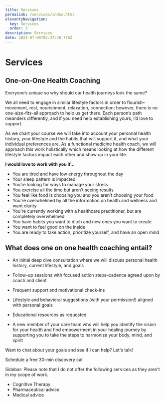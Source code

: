 ```yaml
---
title: Services
permalink: /services/index.html
eleventyNavigation:
  key: Services
  order: 3
description: Services
date: 2021-07-06T03:37:48.776Z
---
```

# Services

## One-on-One Health Coaching

Everyone’s unique so why should our health journeys look the same?

We all need to engage in similar lifestyle factors in order to flourish– movement, rest, nourishment, relaxation, connection; however, there is no one-size-fits-all approach to help us get there. Each person’s path meanders differently, and if you need help establishing yours, I’d love to support.

As we chart your course we will take into account your personal health history, your lifestyle and the habits that will support it, and what your individual preferences are. As a functional medicine health coach, we will approach this work holistically which means looking at how the different lifestyle factors impact each other and show up in your life.

**I would love to work with you if...**

* You are tired and have low energy throughout the day
* Your sleep pattern is impacted
* You’re looking for ways to manage your stress
* You exercise all the time but aren't seeing results
* You feel like food is choosing you and you aren’t choosing your food
* You're overwhelmed by all the information on health and wellness and want clarity
* You're currently working with a healthcare practitioner, but are completely overwhelmed
* You have habits you want to ditch and new ones you want to create
* You want to feel good on the inside 
* You are ready to take action, prioritize yourself, and have an open mind

## What does one on one health coaching entail?
  
* An initial deep dive consultation where we will discuss personal health history, current lifestyle, and goals 

* Follow-up sessions with focused action steps–cadence agreed upon by coach and client

* Frequent support and motivational check-ins
  
* Lifestyle and behavioral suggestions (with your permission!) aligned with personal goals 
  
* Educational resources as requested
  
* A new member of your care team who will help you identify the vision for your health and find empowerment in your healing journey by supporting you to take the steps to harmonize your body, mind, and spirit

Want to chat about your goals and see if I can help? Let's talk! 

Schedule a free 30-min discovery call 

Sidebar: Please note that I do not offer the following services as they aren’t in my scope of work. 

* Cognitive Therapy
* Pharmaceutical advice
* Medical advice